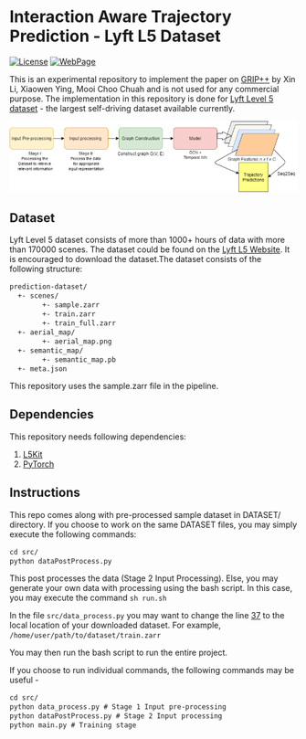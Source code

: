 # Interaction Aware Trajectory Prediction - Lyft L5 Dataset
[![License](https://img.shields.io/badge/License-MIT%20-green.svg)](https://github.com/akhopkar01/lyft-l5-trajectory-prediction/blob/master/LICENSE)
[![WebPage](https://img.shields.io/badge/WebPage-IATP%20-blue.svg)](https://sites.google.com/view/motion-prediction-lyftl5)


This is an experimental repository to implement the paper on [GRIP++](https://arxiv.org/pdf/1907.07792.pdf) by Xin Li, Xiaowen Ying, Mooi Choo Chuah and is not used for any commercial purpose. The implementation in this repository is done for [Lyft Level 5 dataset](https://arxiv.org/pdf/2006.14480.pdf) - the largest self-driving dataset available currently.

![Implementation Workflow](https://github.com/akhopkar01/lyft-l5-trajectory-prediction/blob/master/media/Flow.png)

## Dataset
Lyft Level 5 dataset consists of more than 1000+ hours of data with more than 170000 scenes. The dataset could be found on the [Lyft L5 Website](https://self-driving.lyft.com/level5/data/). It is encouraged to download the dataset.The dataset consists of the following structure:
```
prediction-dataset/
  +- scenes/
        +- sample.zarr
        +- train.zarr
        +- train_full.zarr
  +- aerial_map/
        +- aerial_map.png
  +- semantic_map/
        +- semantic_map.pb
  +- meta.json
```
This repository uses the sample.zarr file in the pipeline.

## Dependencies
This repository needs following dependencies:
1. [L5Kit](https://github.com/lyft/l5kit)
2. [PyTorch](https://pytorch.org/get-started/locally/)

## Instructions
This repo comes along with pre-processed sample dataset in DATASET/ directory. If you choose to work on the same DATASET files, you may simply execute the following commands:
```
cd src/
python dataPostProcess.py
```
This post processes the data (Stage 2 Input Processing).
Else, you may generate your own data with processing using the bash script. In this case, you may execute the command ```sh run.sh```

In the file ```src/data_process.py``` you may want to change the line [37](https://github.com/akhopkar01/lyft-l5-trajectory-prediction/blob/0a13b004ec2f155a4c4d1ec1d8c82814f146d1cc/src/data_process.py#L24-L37) to the local location of your downloaded dataset. For example, ```/home/user/path/to/dataset/train.zarr```

You may then run the bash script to run the entire project.

If you choose to run individual commands, the following commands may be useful -
```
cd src/
python data_process.py # Stage 1 Input pre-processing
python dataPostProcess.py # Stage 2 Input processing
python main.py # Training stage
```


